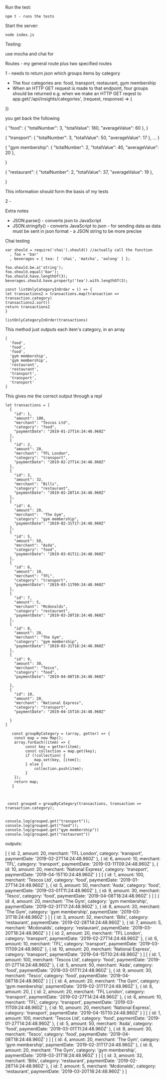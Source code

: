 

Run the test:
```
npm t - runs the tests
```

Start the server:
```
node index.js
```

Testing:

use mocha and chai for 

Routes - my general route plus two specified routes

1 - needs to return json which groups items by category
* The four categories are: food, transport, restaurant, gym membership
* When an HTTP GET request is made to that endpoint, four groups should be returned e.g.
when we make an HTTP GET reqest to 
app.get('/api/insights/categories', (request, response) => {


})

you get back the following

{
  "food": {
    "totalNumber": 3,
    "totalValue": 180,
    "averageValue": 60
  },
}

{
  "transport": {
    "totalNumber": 3,
    "totalValue": 50,
    "averageValue": 17
  },
  ...
}

{
  "gym membership": {
    "totalNumber": 2,
    "totalValue": 40,
    "averageValue": 20
  },
 
}

{
  "restaurant": {
    "totalNumber": 2,
    "totalValue": 37,
    "averageValue": 19
  },
  
}

This information should form the basis of my tests


2 - 





Extra notes

* JSON.parse() - converts json to JavaScript
* JSON.stringify() - converts JavaScript to json - for sending data as data must be sent in json format - a JSON string to be more precise


Chai testing

```
var should = require('chai').should() //actually call the function
  , foo = 'bar'
  , beverages = { tea: [ 'chai', 'matcha', 'oolong' ] };

foo.should.be.a('string');
foo.should.equal('bar');
foo.should.have.lengthOf(3);
beverages.should.have.property('tea').with.lengthOf(3);

```


```
const listOnlyCategoryInOrder = () => {
let transactions2 = transactions.map(transaction => transaction.category)
transactions2.sort()
return transactions2
}

listOnlyCategoryInOrder(transactions)
```

This method just outputs each item's category, in an array
```
[
  'food',
  'food',
  'food',
  'gym membership',
  'gym membership',
  'restaurant',
  'restaurant',
  'transport',
  'transport',
  'transport'
]
```


This gives me the correct output through a repl
```
let transactions = [
  {
    "id": 1,
    "amount": 100,
    "merchant": "Tescos Ltd",
    "category": "food",
    "paymentDate": "2019-01-27T14:24:48.960Z"
  },
  {
    "id": 2,
    "amount": 20,
    "merchant": "TFL London",
    "category": "transport",
    "paymentDate": "2019-02-27T14:24:48.960Z"
  }, 
  { 
    "id": 3,
    "amount": 32,
    "merchant": "Bills",
    "category": "restaurant",
    "paymentDate": "2019-02-28T14:24:48.960Z"
  },
  {
    "id": 4,
    "amount": 20,
    "merchant":  "The Gym",
    "category": "gym membership",
    "paymentDate": "2019-02-31T17:24:48.960Z"
  },
  {
    "id": 5,
    "amount": 50,
    "merchant": "Asda",
    "category": "food",
    "paymentDate": "2019-03-01T11:24:48.960Z"
  },
  {
    "id": 6,
    "amount": 10,
    "merchant": "TFL",
    "category": "transport",
    "paymentDate": "2019-03-11T09:24:48.960Z"
  },
  {
    "id": 7,
    "amount": 5,
    "merchant": "Mcdonalds",
    "category": "restaurant",
    "paymentDate": "2019-03-20T18:24:48.960Z"
  },
  {
    "id": 8,
    "amount": 20,
    "merchant": "The Gym",
    "category": "gym membership",
    "paymentDate": "2019-03-31T18:24:48.960Z"
  },
  {
    "id": 9,
    "amount": 30,
    "merchant": "Tesco",
    "category": "food",
    "paymentDate": "2019-04-08T18:24:48.960Z"

  },
  {
    "id": 10,
    "amount": 20,
    "merchant": "National Express",
    "category": "transport",
    "paymentDate": "2019-04-15T10:24:48.960Z"

  }
]

   const groupByCategory = (array, getter) => {
    const map = new Map();
    array.forEach((item) => {
         const key = getter(item);
         const collection = map.get(key);
         if (!collection) {
             map.set(key, [item]);
         } else {
             collection.push(item);
         }
    });
    return map;
   }

   

 const grouped = groupByCategory(transactions, transaction => transaction.category);

    
console.log(grouped.get("transport")); 
console.log(grouped.get("food"));
console.log(grouped.get("gym membership")) 
console.log(grouped.get("restaurant"))

```

outputs:

[
  {
    id: 2,
    amount: 20,
    merchant: 'TFL London',
    category: 'transport',
    paymentDate: '2019-02-27T14:24:48.960Z'
  },
  {
    id: 6,
    amount: 10,
    merchant: 'TFL',
    category: 'transport',
    paymentDate: '2019-03-11T09:24:48.960Z'
  },
  {
    id: 10,
    amount: 20,
    merchant: 'National Express',
    category: 'transport',
    paymentDate: '2019-04-15T10:24:48.960Z'
  }
]
[
  {
    id: 1,
    amount: 100,
    merchant: 'Tescos Ltd',
    category: 'food',
    paymentDate: '2019-01-27T14:24:48.960Z'
  },
  {
    id: 5,
    amount: 50,
    merchant: 'Asda',
    category: 'food',
    paymentDate: '2019-03-01T11:24:48.960Z'
  },
  {
    id: 9,
    amount: 30,
    merchant: 'Tesco',
    category: 'food',
    paymentDate: '2019-04-08T18:24:48.960Z'
  }
]
[
  {
    id: 4,
    amount: 20,
    merchant: 'The Gym',
    category: 'gym membership',
    paymentDate: '2019-02-31T17:24:48.960Z'
  },
  {
    id: 8,
    amount: 20,
    merchant: 'The Gym',
    category: 'gym membership',
    paymentDate: '2019-03-31T18:24:48.960Z'
  }
]
[
  {
    id: 3,
    amount: 32,
    merchant: 'Bills',
    category: 'restaurant',
    paymentDate: '2019-02-28T14:24:48.960Z'
  },
  {
    id: 7,
    amount: 5,
    merchant: 'Mcdonalds',
    category: 'restaurant',
    paymentDate: '2019-03-20T18:24:48.960Z'
  }
[
  {
    id: 2,
    amount: 20,
    merchant: 'TFL London',
    category: 'transport',
    paymentDate: '2019-02-27T14:24:48.960Z'
  },
  {
    id: 6,
    amount: 10,
    merchant: 'TFL',
    category: 'transport',
    paymentDate: '2019-03-11T09:24:48.960Z'
  },
  {
    id: 10,
    amount: 20,
    merchant: 'National Express',
    category: 'transport',
    paymentDate: '2019-04-15T10:24:48.960Z'
  }
]
[
  {
    id: 1,
    amount: 100,
    merchant: 'Tescos Ltd',
    category: 'food',
    paymentDate: '2019-01-27T14:24:48.960Z'
  },
  {
    id: 5,
    amount: 50,
    merchant: 'Asda',
    category: 'food',
    paymentDate: '2019-03-01T11:24:48.960Z'
  },
  {
    id: 9,
    amount: 30,
    merchant: 'Tesco',
    category: 'food',
    paymentDate: '2019-04-08T18:24:48.960Z'
  }
]
[
  {
    id: 4,
    amount: 20,
    merchant: 'The Gym',
    category: 'gym membership',
    paymentDate: '2019-02-31T17:24:48.960Z'
  },
  {
    id: 8,
    amount: 20,
[
  {
    id: 2,
    amount: 20,
    merchant: 'TFL London',
    category: 'transport',
    paymentDate: '2019-02-27T14:24:48.960Z'
  },
  {
    id: 6,
    amount: 10,
    merchant: 'TFL',
    category: 'transport',
    paymentDate: '2019-03-11T09:24:48.960Z'
  },
  {
    id: 10,
    amount: 20,
    merchant: 'National Express',
    category: 'transport',
    paymentDate: '2019-04-15T10:24:48.960Z'
  }
]
[
  {
    id: 1,
    amount: 100,
    merchant: 'Tescos Ltd',
    category: 'food',
    paymentDate: '2019-01-27T14:24:48.960Z'
  },
  {
    id: 5,
    amount: 50,
    merchant: 'Asda',
    category: 'food',
    paymentDate: '2019-03-01T11:24:48.960Z'
  },
  {
    id: 9,
    amount: 30,
    merchant: 'Tesco',
    category: 'food',
    paymentDate: '2019-04-08T18:24:48.960Z'
  }
]
[
  {
    id: 4,
    amount: 20,
    merchant: 'The Gym',
    category: 'gym membership',
    paymentDate: '2019-02-31T17:24:48.960Z'
  },
  {
    id: 8,
    amount: 20,
    merchant: 'The Gym',
    category: 'gym membership',
    paymentDate: '2019-03-31T18:24:48.960Z'
  }
]
[
  {
    id: 3,
    amount: 32,
    merchant: 'Bills',
    category: 'restaurant',
    paymentDate: '2019-02-28T14:24:48.960Z'
  },
  {
    id: 7,
    amount: 5,
    merchant: 'Mcdonalds',
    category: 'restaurant',
    paymentDate: '2019-03-20T18:24:48.960Z'
  }
]